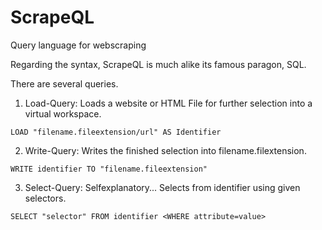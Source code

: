 # ScrapeQL
Query language for webscraping

Regarding the syntax, ScrapeQL is much alike its famous paragon, SQL.

There are several queries.

1. Load-Query: Loads a website or HTML File for further selection into a virtual workspace.
```
LOAD "filename.fileextension/url" AS Identifier
```

2. Write-Query: Writes the finished selection into filename.filextension.
```
WRITE identifier TO "filename.fileextension"
```


3. Select-Query: Selfexplanatory... Selects from identifier using given selectors.
```
SELECT "selector" FROM identifier <WHERE attribute=value>
```
